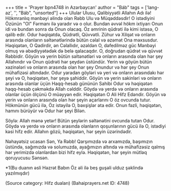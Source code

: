 +++
title = 'Prayer bpn4748 in Azərbaycan'
author = "Báb"
tags = ['lang-az', '', "Báb", "unsorted"]
+++
Ulular Ulusu, Qalibiyyətli Allahın Adı ilə! Hökmranlıq mənbəyi əlində olan Rəbb Ulu və Müqəddəsdir! O istədiyini Özünün "Ol" Fərmanı ilə yaradır və o olur. Bundan əvvəl hökm ixtiyarı Onun idi və bundan sonra da Onun olacaq. Öz əmrinin qüdrəti ilə kimi istəsə, O qalib edir. Odur həqiqətdə, Qüdrətli, Qüvvətli. Zühur və Xilqət və onların arasında olanların səltənətlərində bütün cəlal və əzəmət Ona məxsusdur. Həqiqətən, O Qadirdir, ən Cəlallıdır, əzəldən O, dəfedilməz güc Mənbəyi olmuş və əbədiyyətədək də belə qalacaqdır. O, doğrudan qüdrət və qüvvət Rəbbidir. Göyün və yerin bütün səltənətləri və onların arasında olan hər şey Allahındır və Onun qüdrəti hər şeydən üstündür. Yerin və göyün bütün xəzinələri və onların arasında olan hər şey Onundur və hər şey Onun mühafizəsi altındadır. Odur yaradan göyləri və yeri və onların arasındakı hər şeyi və O, həqiqətən, hər şeyə şahiddir. Göyün və yerin sakinləri və onların arasında olanlar üçün Haqq-hesab gününün Sahibi Odur və həqiqətən haqq-hesab çəkməkdə Allah cəlddir. Göydə və yerdə və onların arasında olanlar üçün ölçünü O müəyyən edir. Həqiqətən O Ali Hifz Edəndir. Göyün və yerin və onların arasında olan hər şeyin açarlarını O öz ovcunda tutur. Hökmünün gücü ilə, Öz istəyilə O, bəxşişlər əta edir. Onun fəzli, həqiqətən, hamını bürüyür və Odur hər şeyi Bilən.

Söylə: Allah mənə yetər! Bütün şeylərin səltənətini ovcunda tutan Odur. Göydə və yerdə və onların arasında olanların qoşunlarının gücü ilə O, istədiyi kəsi hifz edir. Allahın gözü, həqiqətən, hər şeyin üzərindədir.

Nəhayətsiz ucasan Sən, Ya Rəbb! Qarşımızda və arxamızda, başımızın üstündə, sağımızda və solumuzda, ayağımızın altında və mühafizəsiz qalmış hər yerimizdə olanlardan bizi hifz eylə. Həqiqətən, hər şeyin mütləq qoruyucusu Sənsən. 

*1(Bu duanın əsli Həzrət Babın Öz əli ilə beş guşəli ulduz şəklində yazılmışdır)

(Source category: Hifz duaları)
(Bahaiprayers.net ID: 4748)
